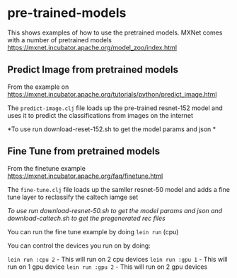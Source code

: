 # pre-trained-models

This shows examples of how to use the pretrained models. MXNet comes with a number of pretrained models
https://mxnet.incubator.apache.org/model_zoo/index.html


## Predict Image from pretrained models

From the example on https://mxnet.incubator.apache.org/tutorials/python/predict_image.html


The `predict-image.clj` file loads up the pre-trained resnet-152 model and uses it to predict the classifications from images on the internet

*To use run download-reset-152.sh to get the model params and json *


## Fine Tune from pretrained models

From the finetune example https://mxnet.incubator.apache.org/faq/finetune.html

The `fine-tune.clj` file loads up the samller resnet-50 model and adds a fine tune layer to reclassify the caltech iamge set

*To use run download-resnet-50.sh to get the model params and json and download-caltech.sh to get the pregenerated rec files*

You can run the fine tune example by doing `lein run` (cpu)

You can control the devices you run on by doing:

`lein run :cpu 2` - This will run on 2 cpu devices
`lein run :gpu 1` - This will run on 1 gpu device
`lein run :gpu 2` - This will run on 2 gpu devices



